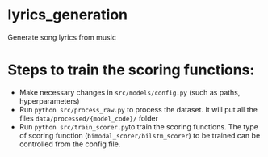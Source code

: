 # lyrics_generation
Generate song lyrics from music

# Steps to train the scoring functions:
* Make necessary changes in `src/models/config.py` (such as paths, hyperparameters)
* Run `python src/process_raw.py` to process the dataset. It will put all the files `data/processed/{model_code}/` folder
* Run `python src/train_scorer.py`to train the scoring functions. The type of scoring function (`bimodal_scorer/bilstm_scorer`) to be trained can be controlled from the config file.
